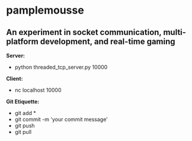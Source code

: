 pamplemousse
============

An experiment in socket communication, multi-platform development, and real-time gaming
------------

**Server:**
- python threaded_tcp_server.py 10000

**Client:**
- nc localhost 10000

**Git Etiquette:**
- git add *
- git commit -m 'your commit message'
- git push
- git pull
